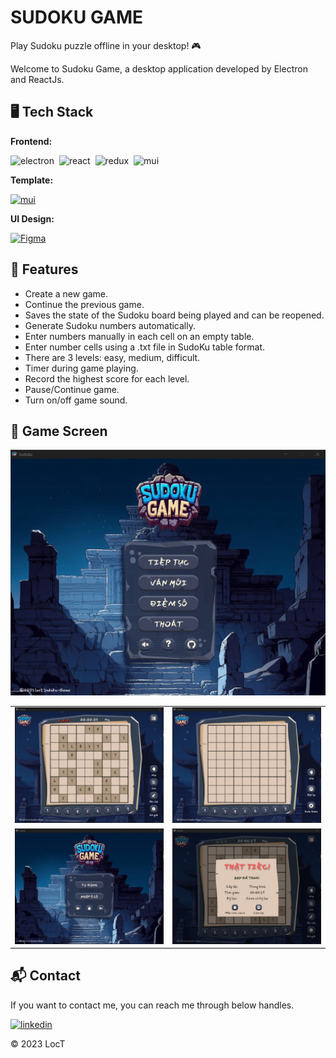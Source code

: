 # SUDOKU GAME

Play Sudoku puzzle offline in your desktop! 🎮

Welcome to Sudoku Game, a desktop application developed by Electron and ReactJs.

## 🖥️ Tech Stack

**Frontend:**

![electron](https://img.shields.io/badge/Electron-2D3546?style=for-the-badge&logo=electron&logoColor=B9DEE6)&nbsp;
![react](https://img.shields.io/badge/React-20232A?style=for-the-badge&logo=react&logoColor=61DAFB)&nbsp;
![redux](https://img.shields.io/badge/Redux--Toolkit-593D88?style=for-the-badge&logo=redux&logoColor=white)&nbsp;
![mui](https://img.shields.io/badge/Material--UI-0081CB?style=for-the-badge&logo=mui&logoColor=white)&nbsp;

**Template:**

[![mui](https://img.shields.io/badge/Electron--React--Boilerplate-dd5789?style=for-the-badge)](https://github.com/electron-react-boilerplate/electron-react-boilerplate)

**UI Design:**

[![Figma](https://img.shields.io/badge/Figma-232323?style=for-the-badge&logo=figma)](https://www.figma.com/file/ZDgSiACwATcaH5BQl1Jq4M/Sudoku-Game?type=design&mode=design&t=VlKN4Wjy4fPhS1zt-1)

## 🤖 Features

- Create a new game.
- Continue the previous game.
- Saves the state of the Sudoku board being played and can be reopened.
- Generate Sudoku numbers automatically.
- Enter numbers manually in each cell on an empty table.
- Enter number cells using a .txt file in SudoKu table format.
- There are 3 levels: easy, medium, difficult.
- Timer during game playing.
- Record the highest score for each level.
- Pause/Continue game.
- Turn on/off game sound.

## 📸 Game Screen

<img src='.github/ScreenShot/Home.jpeg'/>
<table>
  <tr>
    <td><img src=".github/ScreenShot/main-game.jpeg" alt="mockup" /></td>
    <td><img src=".github/ScreenShot/input-game.jpeg" alt="mockups" /></td>
  </tr>
  <tr>
    <td><img src=".github/ScreenShot/newgame-option.jpeg" alt="mockup" /></td>
    <td><img src=".github/ScreenShot/lose-game.jpeg" alt="mockups" /></td>
  </tr>
</table>

<h2>📬 Contact</h2>

If you want to contact me, you can reach me through below handles.

[![linkedin](https://img.shields.io/badge/LinkedIn-0077B5?style=for-the-badge&logo=linkedin&logoColor=white)](https://www.linkedin.com/in/tr%E1%BA%A7n-nguy%E1%BB%85n-h%E1%BB%AFu-l%E1%BB%99c-b11a15274?lipi=urn%3Ali%3Apage%3Ad_flagship3_profile_view_base_contact_details%3B5WbL0BKYSH%2Bc335V0ESiPQ%3D%3D)

© 2023 LocT

